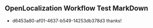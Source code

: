 ## OpenLocalization Workflow Test MarkDown
* d6453a80-af01-4637-b549-14253db378d3 thanks!

<!--HONumber=Jul16_HO4-->


